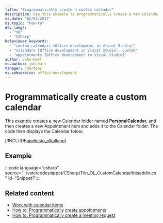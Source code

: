 ```yaml
---
title: "Programmatically create a custom calendar"
description: Use this example to programmatically create a new Calendar folder named PersonalCalendar, and then create a new Appointment item and add it to the Calendar folder.
ms.date: "02/02/2017"
ms.topic: "how-to"
dev_langs:
  - "VB"
  - "CSharp"
helpviewer_keywords:
  - "custom calendars [Office development in Visual Studio]"
  - "calendars [Office development in Visual Studio], custom"
  - "appointments [Office development in Visual Studio]"
author: John-Hart
ms.author: johnhart
manager: jmartens
ms.subservice: office-development
---
```

# Programmatically create a custom calendar

  This example creates a new Calendar folder named **PersonalCalendar**, and then creates a new Appointment item and adds it to the Calendar folder. The code then displays the Calendar folder.

 [!INCLUDE[appliesto_olkallapp](../vsto/includes/appliesto-olkallapp-md.md)]

## Example
 :::code language="csharp" source="../vsto/codesnippet/CSharp/Trin_OL_CustomCalendar/thisaddin.cs" id="Snippet1":::

## Related content
- [Work with calendar items](../vsto/working-with-calendar-items.md)
- [How to: Programmatically create appointments](../vsto/how-to-programmatically-create-appointments.md)
- [How to: Programmatically create a meeting request](../vsto/how-to-programmatically-create-a-meeting-request.md)
